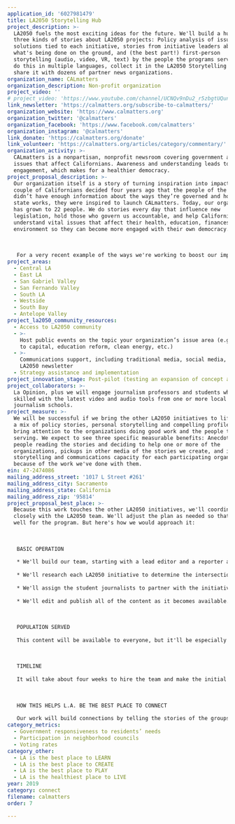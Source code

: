 ```yaml
---
application_id: '6027981479'
title: LA2050 Storytelling Hub
project_description: >-
  LA2050 fuels the most exciting ideas for the future. We'll build a hub for
  three kinds of stories about LA2050 projects: Policy analysis of issues and
  solutions tied to each initiative, stories from initiative leaders about
  what's being done on the ground, and (the best part!) first-person
  storytelling (audio, video, VR, text) by the people the programs serve. We’ll
  do this in multiple languages, collect it in the LA2050 Storytelling Hub and
  share it with dozens of partner news organizations.
organization_name: CALmatters
organization_description: Non-profit organization
project_video: ''
# project_video: 'https://www.youtube.com/channel/UCNQv9nDu2_r5zbgtUQungeA'
link_newsletter: 'https://calmatters.org/subscribe-to-calmatters/'
organization_website: 'https://www.calmatters.org'
organization_twitter: '@calmatters'
organization_facebook: 'https://www.facebook.com/calmatters'
organization_instagram: '@calmatters'
link_donate: 'https://calmatters.org/donate'
link_volunteer: 'https://calmatters.org/articles/category/commentary/'
organization_activity: >-
  CALmatters is a nonpartisan, nonprofit newsroom covering government and policy
  issues that affect Californians. Awareness and understanding leads to
  engagement, which makes for a healthier democracy.
project_proposal_description: >-
  Our organization itself is a story of turning inspiration into impact. When a
  couple of Californians decided four years ago that the people of the state
  didn’t have enough information about the ways they’re governed and how the
  state works, they were inspired to launch CALmatters. Today, our organization
  has grown to 22 people. We do stories every day that influence new
  legislation, hold those who govern us accountable, and help Californians
  understand vital issues that affect their health, education, finances and
  environment so they can become more engaged with their own democracy. 
   
   
   
   For a very recent example of the ways we're working to boost our impact, listen to our new podcast “Force of Law” that’s providing a behind-the-scenes look at how police-shooting laws may change and giving Californians a chance to understand and engage in the issue.
project_areas:
  - Central LA
  - East LA
  - San Gabriel Valley
  - San Fernando Valley
  - South LA
  - Westside
  - South Bay
  - Antelope Valley
project_la2050_community_resources:
  - Access to LA2050 community
  - >-
    Host public events on the topic your organization’s issue area (e.g. access
    to capital, education reform, clean energy, etc.) 
  - >-
    Communications support, including traditional media, social media, and
    LA2050 newsletter
  - Strategy assistance and implementation
project_innovation_stage: Post-pilot (testing an expansion of concept after initially successful pilot)
project_collaborators: >-
  La Opinion, plus we will engage journalism professors and students who are
  skilled with the latest video and audio tools from one or more local
  journalism schools.
project_measure: >-
  We will be successful if we bring the other LA2050 initiatives to life, using
  a mix of policy stories, personal storytelling and compelling profiles to
  bring attention to the organizations doing good work and the people they're
  serving. We expect to see three specific measurable benefits: Anecdotes about
  people reading the stories and deciding to help one or more of the
  organizations, pickups in other media of the stories we create, and increased
  storytelling and communications capacity for each participating organization
  because of the work we've done with them.
ein: 47-2474086
mailing_address_street: '1017 L Street #261'
mailing_address_city: Sacramento
mailing_address_state: California
mailing_address_zip: '95814'
project_proposal_best_place: >-
  Because this work touches the other LA2050 initiatives, we'll coordinate
  closely with the LA2050 team. We'll adjust the plan as needed so that it works
  well for the program. But here's how we would approach it: 
   
   
   
   BASIC OPERATION
   
   * We'll build our team, starting with a lead editor and a reporter at CALmatters in Los Angeles and a reporter at La OpiniÃ³n. We'll also bring in Los Angeles journalism students skilled in multimedia storytelling. 
   
   * We'll research each LA2050 initiative to determine the intersections with government and policy areas we cover and assign the reporters to do stories that provide background and understanding of the legislative and regulatory issues related to each initiative's work. The purpose here is to raise awareness of the challenges and help people become more engaged in seeking solutions. Much of this will be done by the reporters on this project, while some will be done by other reporters at CALmatters and La OpiniÃ³n who have specific topic expertise.
   
   * We'll assign the student journalists to partner with the initiatives, identify the best ways to do personal storytelling around each one, develop plans for that storytelling and help to make it happen. 
   
   * We'll edit and publish all of the content as it becomes available. In addition to publishing it through CALmatters and LaOpiniÃ³n, we can offer it to the LA2050 site and to the groups running the initiatives. We'll also share it with our media partners to increase the reach. 
   
   
   
   POPULATION SERVED
   
   This content will be available to everyone, but it'll be especially useful to at least four groups: The people running the initiatives, the people they're serving, the elected officials who are willing to help address these issues, and the activist Californians who care about these issues and will get involved when they read our stories. While the topics are in Los Angeles County and that's the primary service area, the fact that the content will be available statewide may help draw attention to needed legislative and policy changes. 
   
   
   
   TIMELINE
   
   It will take about four weeks to hire the team and make the initial assignments, and another couple weeks to get the first stories done. So we expect to begin publishing toward the end of the second month and keep up a steady cadence of content through the full year. 
   
   
   
   HOW THIS HELPS L.A. BE THE BEST PLACE TO CONNECT
   
   Our work will build connections by telling the stories of the groups running the initiatives and the people being served. Those stories will help their fellow Angelenos understand them and find ways to connect with them. Those connections can in turn lead to everything from increased financial support to volunteers, resources, jobs for clients and much more. We also hope this effort leads Angelenos to connect and unite over their shared desire to play a more active civic role in their governance, which in turn makes for a stronger democracy.
category_metrics:
  - Government responsiveness to residents’ needs
  - Participation in neighborhood councils
  - Voting rates
category_other:
  - LA is the best place to LEARN
  - LA is the best place to CREATE
  - LA is the best place to PLAY
  - LA is the healthiest place to LIVE
year: 2019
category: connect
filename: calmatters
order: 7

---
```

